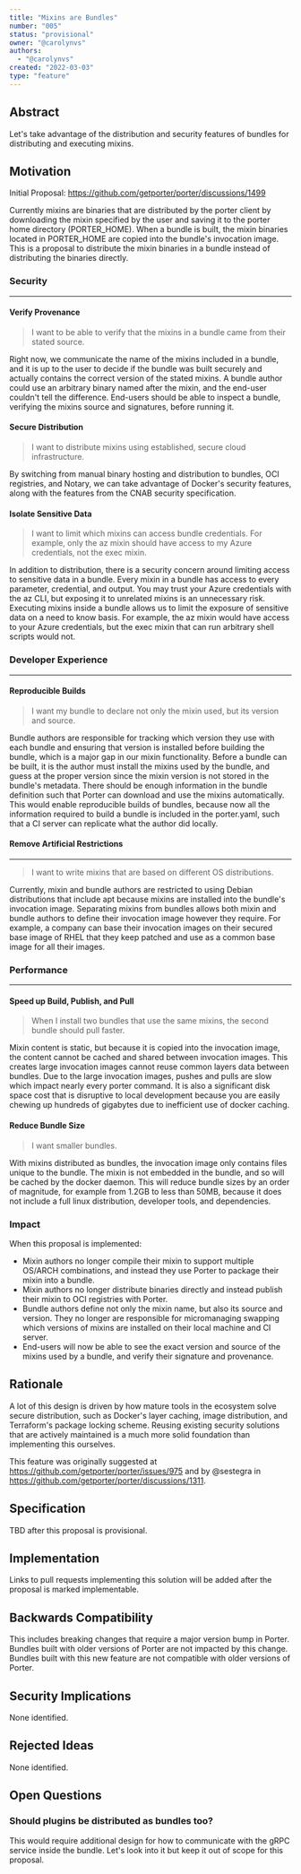 ```yaml
---
title: "Mixins are Bundles"
number: "005"
status: "provisional"
owner: "@carolynvs"
authors:
  - "@carolynvs"
created: "2022-03-03"
type: "feature"
---
```


## Abstract

Let's take advantage of the distribution and security features of bundles for distributing and executing mixins.

## Motivation

Initial Proposal: https://github.com/getporter/porter/discussions/1499

Currently mixins are binaries that are distributed by the porter client by downloading the mixin specified by the user and saving it to the porter home directory (PORTER_HOME).
When a bundle is built, the mixin binaries located in PORTER_HOME are copied into the bundle's invocation image.
This is a proposal to distribute the mixin binaries in a bundle instead of distributing the binaries directly.

### Security

___

#### Verify Provenance

> I want to be able to verify that the mixins in a bundle came from their stated source.

Right now, we communicate the name of the mixins included in a bundle, and it is up to the user to decide if the bundle was built securely and actually contains the correct version of the stated mixins.
A bundle author could use an arbitrary binary named after the mixin, and the end-user couldn't tell the difference.
End-users should be able to inspect a bundle, verifying the mixins source and signatures, before running it.

#### Secure Distribution

> I want to distribute mixins using established, secure cloud infrastructure.

By switching from manual binary hosting and distribution to bundles, OCI registries, and Notary, we can take advantage of Docker's security features, along with the features from the CNAB security specification.

#### Isolate Sensitive Data
> I want to limit which mixins can access bundle credentials. For example, only the az mixin should have access to my Azure credentials, not the exec mixin.

In addition to distribution, there is a security concern around limiting access to sensitive data in a bundle.
Every mixin in a bundle has access to every parameter, credential, and output.
You may trust your Azure credentials with the az CLI, but exposing it to unrelated mixins is an unnecessary risk.
Executing mixins inside a bundle allows us to limit the exposure of sensitive data on a need to know basis.
For example, the az mixin would have access to your Azure credentials, but the exec mixin that can run arbitrary shell scripts would not.

### Developer Experience
___

#### Reproducible Builds
> I want my bundle to declare not only the mixin used, but its version and source.

Bundle authors are responsible for tracking which version they use with each bundle and ensuring that version is installed before building the bundle, which is a major gap in our mixin functionality.
Before a bundle can be built, it is the author must install the mixins used by the bundle, and guess at the proper version since the mixin version is not stored in the bundle's metadata.
There should be enough information in the bundle definition such that Porter can download and use the mixins automatically.
This would enable reproducible builds of bundles, because now all the information required to build a bundle is included in the porter.yaml, such that a CI server can replicate what the author did locally.

#### Remove Artificial Restrictions

___

> I want to write mixins that are based on different OS distributions.

Currently, mixin and bundle authors are restricted to using Debian distributions that include apt because mixins are installed into the bundle's invocation image.
Separating mixins from bundles allows both mixin and bundle authors to define their invocation image however they require.
For example, a company can base their invocation images on their secured base image of RHEL that they keep patched and use as a common base image for all their images.

### Performance
___

#### Speed up Build, Publish, and Pull
> When I install two bundles that use the same mixins, the second bundle should pull faster.

Mixin content is static, but because it is copied into the invocation image, the content cannot be cached and shared between invocation images.
This creates large invocation images cannot reuse common layers data between bundles.
Due to the large invocation images, pushes and pulls are slow which impact nearly every porter command.
It is also a significant disk space cost that is disruptive to local development because you are easily chewing up hundreds of gigabytes due to inefficient use of docker caching.

#### Reduce Bundle Size
> I want smaller bundles.

With mixins distributed as bundles, the invocation image only contains files unique to the bundle.
The mixin is not embedded in the bundle, and so will be cached by the docker daemon.
This will reduce bundle sizes by an order of magnitude, for example from 1.2GB to less than 50MB, because it does not include a full linux distribution, developer tools, and dependencies.

### Impact

When this proposal is implemented:

* Mixin authors no longer compile their mixin to support multiple OS/ARCH combinations, and instead they use Porter to package their mixin into a bundle.
* Mixin authors no longer distribute binaries directly and instead publish their mixin to OCI registries with Porter.
* Bundle authors define not only the mixin name, but also its source and version. They no longer are responsible for micromanaging swapping which versions of mixins are installed on their local machine and CI server.
* End-users will now be able to see the exact version and source of the mixins used by a bundle, and verify their signature and provenance.

## Rationale

A lot of this design is driven by how mature tools in the ecosystem solve secure distribution, such as Docker's layer caching, image distribution, and Terraform's package locking scheme.
Reusing existing security solutions that are actively maintained is a much more solid foundation than implementing this ourselves.

This feature was originally suggested at https://github.com/getporter/porter/issues/975 and by @sestegra in https://github.com/getporter/porter/discussions/1311.

## Specification

TBD after this proposal is provisional.

<!--
The technical specification should describe the command and/or configuration
syntax and semantics of any new feature.

* If this is a command, we are looking for what the `porter help` would look
  like: description of command, arguments, flags, default behavior and error
  handling.

* If this is a syntax change to a configuration file, define the allowed syntax,
  at least one example per use case, covering defaults and error handling.

* All PEPs will be reviewed for user experience. So make sure to think about the
  common use case, how people can accomplish more advanced scenarios, precedence
  from existing Porter features or other tools in the ecosystem, and how the
  change fits into Porter workflows and tasks.

The spec should be detailed enough that someone other than the PEP
authors can understand what needs to be implemented.
-->


## Implementation

Links to pull requests implementing this solution will be added after the proposal is marked implementable.


## Backwards Compatibility

This includes breaking changes that require a major version bump in Porter.
Bundles built with older versions of Porter are not impacted by this change.
Bundles built with this new feature are not compatible with older versions of Porter.

## Security Implications

None identified.


## Rejected Ideas

None identified.


## Open Questions

### Should plugins be distributed as bundles too?
This would require additional design for how to communicate with the gRPC service inside the bundle.
Let's look into it but keep it out of scope for this proposal.
